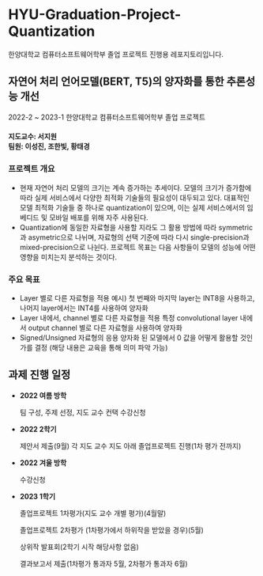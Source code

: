# HYU-Graduation-Project-Quantization
한양대학교 컴퓨터소프트웨어학부 졸업 프로젝트 진행용 레포지토리입니다.

## 자연어 처리 언어모델(BERT, T5)의 양자화를 통한 추론성능 개선
2022-2 ~ 2023-1 한양대학교 컴퓨터소프트웨어학부 졸업 프로젝트
#### 지도교수: 서지원 <br> 팀원: 이성진, 조한빛, 황태경

### 프로젝트 개요
- 현재 자연어 처리 모델의 크기는 계속 증가하는 추세이다. 모델의 크기가 증가함에 따라 실제 서비스에서 다양한 최적화 기술들의 필요성이 대두되고 있다. 대표적인 모델 최적화 기술들 중 하나로 quantization이 있으며, 이는 실제 서비스에서의 임베디드 및 모바일 배포를 위해 자주 사용된다.
- Quantization에 동일한 자료형을 사용할 지라도 그 활용 방법에 따라 symmetric과 asymetric으로 나뉘며, 자료형의 선택 기준에 따라 다시 single-precision과 mixed-precision으로 나뉜다. 프로젝트 목표는 다음 사항들이 모델의 성능에 어떤 영향을 미치는지 분석하는 것이다.

### 주요 목표
- Layer 별로 다른 자료형을 적용
예시) 첫 번째와 마지막 layer는 INT8을 사용하고, 나머지 layer에서는 INT4를 사용하여 양자화
- Layer 내에서, channel 별로 다른 자료형을 적용
특정 convolutional layer 내에서 output channel 별로 다른 자료형을 사용하여 양자화
- Signed/Unsigned 자료형의 응용
양자화 된 모델에서 0 값을 어떻게 활용할 것인가를 결정
(해당 내용은 교육을 통해 의미 파악 가능)

## 과제 진행 일정
- **2022 여름 방학**

  팀 구성, 주제 선정, 지도 교수 컨택
  수강신청
- **2022 2학기**

  제안서 제출(9월)
  각 지도 교수 지도 아래 졸업프로젝트 진행(1차 평가 전까지)
- **2022 겨울 방학**

  수강신청
- **2023 1학기**

  졸업프로젝트 1차평가(지도 교수 개별 평가)(4월말)

  졸업프로젝트 2차평가 (1차평가에서 하위작을 받았을 경우)(5월)

  상위작 발표회(2학기 시작 해당사항 없음)
  
  결과보고서  제출(1차평가 통과자 5월,  2차평가 통과자 6월)
